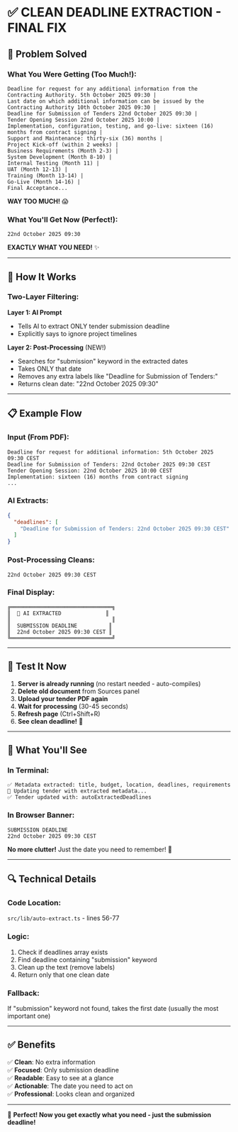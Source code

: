 # ✅ CLEAN DEADLINE EXTRACTION - FINAL FIX

## 🎯 Problem Solved

### What You Were Getting (Too Much!):
```
Deadline for request for any additional information from the Contracting Authority. 5th October 2025 09:30 | 
Last date on which additional information can be issued by the Contracting Authority 10th October 2025 09:30 | 
Deadline for Submission of Tenders 22nd October 2025 09:30 | 
Tender Opening Session 22nd October 2025 10:00 | 
Implementation, configuration, testing, and go-live: sixteen (16) months from contract signing | 
Support and Maintenance: thirty-six (36) months | 
Project Kick-off (within 2 weeks) | 
Business Requirements (Month 2-3) | 
System Development (Month 8-10) | 
Internal Testing (Month 11) | 
UAT (Month 12-13) | 
Training (Month 13-14) | 
Go-Live (Month 14-16) | 
Final Acceptance...
```
**WAY TOO MUCH!** 😱

### What You'll Get Now (Perfect!):
```
22nd October 2025 09:30
```
**EXACTLY WHAT YOU NEED!** ✨

---

## 🔧 How It Works

### Two-Layer Filtering:

**Layer 1: AI Prompt**
- Tells AI to extract ONLY tender submission deadline
- Explicitly says to ignore project timelines

**Layer 2: Post-Processing** (NEW!)
- Searches for "submission" keyword in the extracted dates
- Takes ONLY that date
- Removes any extra labels like "Deadline for Submission of Tenders:"
- Returns clean date: "22nd October 2025 09:30"

---

## 📋 Example Flow

### Input (From PDF):
```
Deadline for request for additional information: 5th October 2025 09:30 CEST
Deadline for Submission of Tenders: 22nd October 2025 09:30 CEST
Tender Opening Session: 22nd October 2025 10:00 CEST
Implementation: sixteen (16) months from contract signing
...
```

### AI Extracts:
```json
{
  "deadlines": [
    "Deadline for Submission of Tenders: 22nd October 2025 09:30 CEST"
  ]
}
```

### Post-Processing Cleans:
```
22nd October 2025 09:30 CEST
```

### Final Display:
```
╔════════════════════════════════╗
║  🤖 AI EXTRACTED              ║
║                                ║
║  SUBMISSION DEADLINE          ║
║  22nd October 2025 09:30 CEST ║
╚════════════════════════════════╝
```

---

## 🚀 Test It Now

1. **Server is already running** (no restart needed - auto-compiles)
2. **Delete old document** from Sources panel
3. **Upload your tender PDF again**
4. **Wait for processing** (30-45 seconds)
5. **Refresh page** (Ctrl+Shift+R)
6. **See clean deadline!** 🎉

---

## 🎨 What You'll See

### In Terminal:
```
✅ Metadata extracted: title, budget, location, deadlines, requirements
💾 Updating tender with extracted metadata...
✅ Tender updated with: autoExtractedDeadlines
```

### In Browser Banner:
```
SUBMISSION DEADLINE
22nd October 2025 09:30 CEST
```

**No more clutter!** Just the date you need to remember! 📅

---

## 🔍 Technical Details

### Code Location:
`src/lib/auto-extract.ts` - lines 56-77

### Logic:
1. Check if deadlines array exists
2. Find deadline containing "submission" keyword
3. Clean up the text (remove labels)
4. Return only that one clean date

### Fallback:
If "submission" keyword not found, takes the first date (usually the most important one)

---

## ✅ Benefits

✅ **Clean**: No extra information  
✅ **Focused**: Only submission deadline  
✅ **Readable**: Easy to see at a glance  
✅ **Actionable**: The date you need to act on  
✅ **Professional**: Looks clean and organized  

---

🎉 **Perfect! Now you get exactly what you need - just the submission deadline!**

